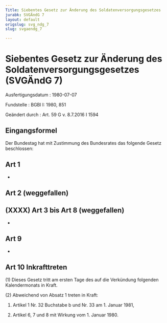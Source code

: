 ```yaml
---
Title: Siebentes Gesetz zur Änderung des Soldatenversorgungsgesetzes
jurabk: SVGÄndG 7
layout: default
origslug: svg_ndg_7
slug: svgaendg_7

---
```


# Siebentes Gesetz zur Änderung des Soldatenversorgungsgesetzes (SVGÄndG 7)

Ausfertigungsdatum
:   1980-07-07

Fundstelle
:   BGBl I: 1980, 851

Geändert durch
:   Art. 59 G v. 8.7.2016 I 1594



## Eingangsformel

Der Bundestag hat mit Zustimmung des Bundesrates das folgende Gesetz
beschlossen:


## Art 1

-


## Art 2 (weggefallen)



## (XXXX) Art 3 bis Art 8 (weggefallen)

-


## Art 9

-


## Art 10 Inkrafttreten

(1) Dieses Gesetz tritt am ersten Tage des auf die Verkündung
folgenden Kalendermonats in Kraft.

(2) Abweichend von Absatz 1 treten in Kraft:

1.  Artikel 1 Nr. 32 Buchstabe b und Nr. 33 am 1. Januar 1981,


2.  Artikel 6, 7 und 8 mit Wirkung vom 1. Januar 1980.




